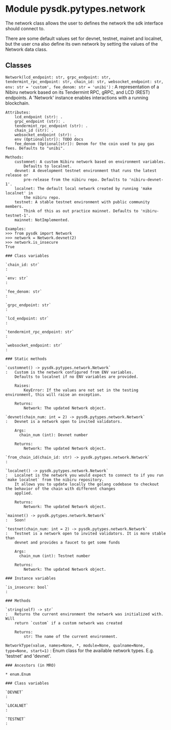 Module pysdk.pytypes.network
============================
The network class allows the user to defines the network the sdk interface should connect to.

There are some default values set for devnet, testnet, mainet and localnet, but the user cna also define its own
network by setting the values of the Network data class.

Classes
-------

`Network(lcd_endpoint: str, grpc_endpoint: str, tendermint_rpc_endpoint: str, chain_id: str, websocket_endpoint: str, env: str = 'custom', fee_denom: str = 'unibi')`
:   A representation of a Nibiru network based on its Tendermint RPC, gRPC,
    and LCD (REST) endpoints. A 'Network' instance enables interactions with a
    running blockchain.

    Attributes:
        lcd_endpoint (str): .
        grpc_endpoint (str): .
        tendermint_rpc_endpoint (str): .
        chain_id (str): .
        websocket_endpoint (str): .
        env (Optional[str]): TODO docs
        fee_denom (Optional[str]): Denom for the coin used to pay gas fees. Defaults to "unibi".

    Methods:
        customnet: A custom Nibiru network based on environment variables.
            Defaults to localnet.
        devnet: A development testnet environment that runs the latest release or
            pre-release from the nibiru repo. Defaults to 'nibiru-devnet-1'.
        localnet: The default local network created by running 'make localnet' in
            the nibiru repo.
        testnet: A stable testnet environment with public community members.
            Think of this as out practice mainnet. Defaults to 'nibiru-testnet-1'.
        mainnet: NotImplemented.

    Examples:
    >>> from pysdk import Network
    >>> network = Network.devnet(2)
    >>> network.is_insecure
    True

    ### Class variables

    `chain_id: str`
    :

    `env: str`
    :

    `fee_denom: str`
    :

    `grpc_endpoint: str`
    :

    `lcd_endpoint: str`
    :

    `tendermint_rpc_endpoint: str`
    :

    `websocket_endpoint: str`
    :

    ### Static methods

    `customnet() ‑> pysdk.pytypes.network.Network`
    :   Custom is the network configured from ENV variables.
        Defaults to localnet if no ENV variables are provided.

        Raises:
            KeyError: If the values are not set in the testing environment, this will raise an exception.

        Returns:
            Network: The updated Network object.

    `devnet(chain_num: int = 2) ‑> pysdk.pytypes.network.Network`
    :   Devnet is a network open to invited validators.

        Args:
          chain_num (int): Devnet number

        Returns:
            Network: The updated Network object.

    `from_chain_id(chain_id: str) ‑> pysdk.pytypes.network.Network`
    :

    `localnet() ‑> pysdk.pytypes.network.Network`
    :   Localnet is the network you would expect to connect to if you run `make localnet` from the nibiru repository.
        It allows you to update locally the golang codebase to checkout the behavior of the chain with different changes
        applied.

        Returns:
            Network: The updated Network object.

    `mainnet() ‑> pysdk.pytypes.network.Network`
    :   Soon!

    `testnet(chain_num: int = 2) ‑> pysdk.pytypes.network.Network`
    :   Testnet is a network open to invited validators. It is more stable than
        devnet and provides a faucet to get some funds

        Args:
          chain_num (int): Testnet number

        Returns:
            Network: The updated Network object.

    ### Instance variables

    `is_insecure: bool`
    :

    ### Methods

    `string(self) ‑> str`
    :   Returns the current environment the network was initialized with. Will
        return `custom` if a custom network was created

        Returns:
            str: The name of the current environment.

`NetworkType(value, names=None, *, module=None, qualname=None, type=None, start=1)`
:   Enum class for the available network types. E.g. 'testnet' and 'devnet'.

    ### Ancestors (in MRO)

    * enum.Enum

    ### Class variables

    `DEVNET`
    :

    `LOCALNET`
    :

    `TESTNET`
    :

